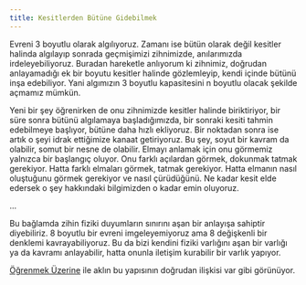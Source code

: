 ```yaml
---
title: Kesitlerden Bütüne Gidebilmek
---
```


Evreni 3 boyutlu olarak algılıyoruz. Zamanı ise bütün olarak değil kesitler
halinda algılayıp sonrada geçmişimizi zihnimizde, anılarımızda
irdeleyebiliyoruz. Buradan hareketle anlıyorum ki zihnimiz, doğrudan
anlayamadığı ek bir boyutu kesitler halinde gözlemleyip, kendi içinde bütünü
inşa edebiliyor. Yani algımızın 3 boyutlu kapasitesini n boyutlu olacak şekilde
açmamız mümkün.

Yeni bir şey öğrenirken de onu zihnimizde kesitler halinde biriktiriyor, bir
süre sonra bütünü algılamaya başladığımızda, bir sonraki kesiti tahmin
edebilmeye başlıyor, bütüne daha hızlı ekliyoruz. Bir noktadan sonra ise artık
o şeyi idrak ettiğimize kanaat getiriyoruz. Bu şey, soyut bir kavram da
olabilir, somut bir nesne de olabilir. Elmayı anlamak için onu görmemiz
yalnızca bir başlangıç oluyor. Onu farklı açılardan görmek, dokunmak tatmak
gerekiyor. Hatta farklı elmaları görmek, tatmak gerekiyor. Hatta elmanın nasıl
oluştuğunu görmek gerekiyor ve nasıl çürüdüğünü. Ne kadar kesit elde edersek o
şey hakkındaki bilgimizden o kadar emin oluyoruz.

...

Bu bağlamda zihin fiziki duyumların sınırını aşan bir anlayışa sahiptir
diyebiliriz. 8 boyutlu bir evreni imgeleyemiyoruz ama 8 değişkenli bir denklemi
kavrayabiliyoruz. Bu da bizi kendini fiziki varlığını aşan bir varlığı ya da
kavramı anlayabilir, hatta onunla iletişim kurabilir bir varlık yapıyor.

[Öğrenmek Üzerine](ogrenmek-uzerine.md) ile aklın bu yapısının doğrudan
ilişkisi var gibi görünüyor.
